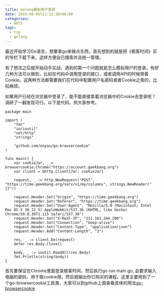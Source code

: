```yaml
---
title: Golang模拟用户登录
date: 2019-08-05T21:12:20+08:00
categories:
  - ARTS
tags: 
  - tip 
  - golang
---
```


最近开始学习Go语言，想要拿go来做点东西，首先想到的就是把《极客时间》买的专栏下载下来，这样方便自已搜索并且统一管理。

有了想法之后就开始动手实战，遇到的第一个问题就是怎么模拟用户的登录。<!--more-->有好几种方法可以做到，比如在代码中调用登录的接口，或者调用API的时候带着Cookie。这两种方法都需要我们在代码中配置用户名密码或者Cookie之类的，比较麻烦。

如果用户已经在浏览器中登录了，能不能直接拿着浏览器中的Cookie去登录呢？调研了一翻发现可行。以下是代码，供大家参考。


```golang
package main

import (
	"fmt"
	"io/ioutil"
	"net/http"
	"strings"

	"github.com/onyas/go-browsercookie"
)

func main() {
	var cookieJar, _ = browsercookie.Chrome("https://account.geekbang.org")
	var client = &http.Client{Jar: cookieJar}

	request, _ := http.NewRequest("POST", "https://time.geekbang.org/serv/v1/my/columns", strings.NewReader("{}"))

	request.Header.Set("Origin", "https://time.geekbang.org")
	request.Header.Set("Referer", "https://time.geekbang.org")
	request.Header.Set("User-Agent", "Mozilla/5.0 (Macintosh; Intel Mac OS X 10_12_5) AppleWebKit/537.36 (KHTML, like Gecko) Chrome/59.0.3071.115 Safari/537.36")
	request.Header.Set("X-Real-IP", "211.161.244.200")
	request.Header.Set("Connection", "keep-alive")
	request.Header.Set("Content-Type", "application/json")
	request.Header.Add("Content-Length", "2")

	res, _ := client.Do(request)
	defer res.Body.Close()

	body, _ := ioutil.ReadAll(res.Body)
	fmt.Println(string(body))
}
```

首先要保证在Chrome里面登录极客时间，然后执行go run main.go, 会要求输入电脑的密码，用于取cookie用。然后就输出你已购买的课程。这里主要用到了一个go-browsercookie工具类，大家可以到github上面查看具体的用法[go-browsercookie](https://github.com/onyas/go-browsercookie)
